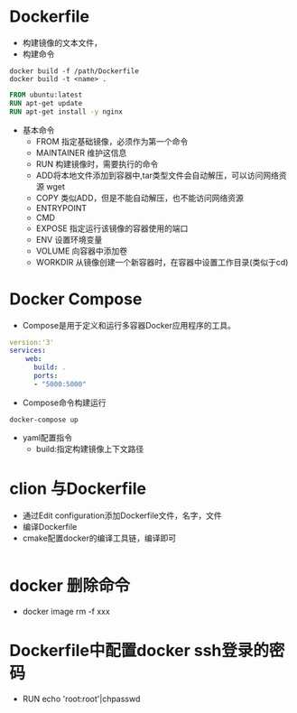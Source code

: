 # Dockerfile
- 构建镜像的文本文件，
- 构建命令
```shell
docker build -f /path/Dockerfile
docker build -t <name> .
```

```Dockerfile
FROM ubuntu:latest
RUN apt-get update
RUN apt-get install -y nginx
```

- 基本命令
	- FROM 指定基础镜像，必须作为第一个命令
	- MAINTAINER 维护这信息
	- RUN 构建镜像时，需要执行的命令
	- ADD将本地文件添加到容器中,tar类型文件会自动解压，可以访问网络资源 wget
	- COPY 类似ADD，但是不能自动解压，也不能访问网络资源
	- ENTRYPOINT
	- CMD
	- EXPOSE 指定运行该镜像的容器使用的端口
	- ENV 设置环境变量
	- VOLUME 向容器中添加卷
	- WORKDIR 从镜像创建一个新容器时，在容器中设置工作目录(类似于cd)
# Docker Compose
- Compose是用于定义和运行多容器Docker应用程序的工具。
```yaml
version:'3'
services:
	web:
	  build: .
	  ports:
	  - "5000:5000"
```
- Compose命令构建运行
```shell
docker-compose up
```
- yaml配置指令
	- build:指定构建镜像上下文路径


# clion 与Dockerfile
- 通过Edit configuration添加Dockerfile文件，名字，文件
- 编译Dockerfile
- cmake配置docker的编译工具链，编译即可
```shell

```
# docker 删除命令
- docker image rm -f xxx
# Dockerfile中配置docker ssh登录的密码
- RUN echo 'root:root'|chpasswd
